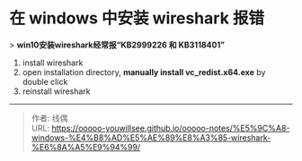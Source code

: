 # 在 windows 中安装 wireshark 报错



&gt; **win10安装wireshark经常报“KB2999226 和 KB3118401”**

1. install wireshark
2. open installation directory, **manually install vc_redist.x64.exe** by double click
3. reinstall wireshark


---

> 作者: 线偶  
> URL: https://ooooo-youwillsee.github.io/ooooo-notes/%E5%9C%A8-windows-%E4%B8%AD%E5%AE%89%E8%A3%85-wireshark-%E6%8A%A5%E9%94%99/  

